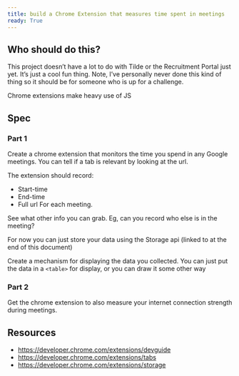 ```yaml
---
title: build a Chrome Extension that measures time spent in meetings
ready: True
---
```


## Who should do this?

This project doesn’t have a lot to do with Tilde or the Recruitment Portal just yet. It’s just a cool fun thing. Note, I’ve personally never done this kind of thing so it should be for someone who is up for a challenge.

Chrome extensions make heavy use of JS

## Spec

### Part 1

Create a chrome extension that monitors the time you spend in any Google meetings. You can tell if a tab is relevant by looking at the url.

The extension should record:

- Start-time
- End-time
- Full url
  For each meeting.

See what other info you can grab. Eg, can you record who else is in the meeting?

For now you can just store your data using the Storage api (linked to at the end of this document)

Create a mechanism for displaying the data you collected. You can just put the data in a `<table>` for display, or you can draw it some other way

### Part 2

Get the chrome extension to also measure your internet connection strength during meetings.

## Resources

- https://developer.chrome.com/extensions/devguide
- https://developer.chrome.com/extensions/tabs
- https://developer.chrome.com/extensions/storage

